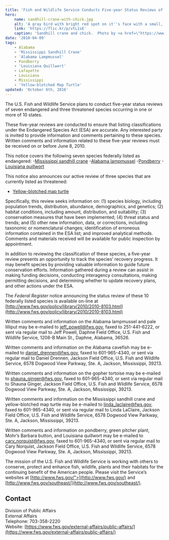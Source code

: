 ```yaml
---
title: 'Fish and Wildlife Service Conducts Five-year Status Reviews of 10 Southeastern Species'
hero:
    name: sandhill-crane-with-chick.jpg
    alt: 'A gray bird with bright red spot on it''s face with a small, furry, beige chick.'
    link: 'https://flic.kr/p/vtL1sE'
    caption: 'Sandhill crane and chick.  Photo by <a href=\"https://www.flickr.com/photos/thebackroadphotogragher/\" target=\"_blank\">The Back Road Photographer</a>, <a href=\"https://creativecommons.org/licenses/by-nc/2.0/\" target=\"_blank\">CC BY-NC 2.0.</a>'''
date: '2010-04-09'
tags:
    - Alabama
    - 'Mississippi Sandhill Crane'
    - 'Alabama Lampmussel'
    - Pondberry
    - 'Louisiana Quillwort'
    - Lafayette
    - Louisiana
    - Mississippi
    - 'Yellow-blotched Map Turtle'
updated: 'October 6th, 2016'
---
```


The U.S. Fish and Wildlife Service plans to conduct five-year status reviews of seven endangered and three threatened species occurring in one or more of 10 states.

These five-year reviews are conducted to ensure that listing classifications under the Endangered Species Act (ESA) are accurate. Any interested party is invited to provide information and comments pertaining to these species. Written comments and information related to these five-year reviews must be received on or before June 8, 2010.

This notice covers the following seven species federally listed as endangered:
 -[Mississippi sandhill crane](http://ecos.fws.gov/speciesProfile/profile/speciesProfile.action?spcode=B04I)
 -[Alabama lampmussel](http://ecos.fws.gov/speciesProfile/profile/speciesProfile.action?spcode=F00A)
 -[Pondberry](http://ecos.fws.gov/speciesProfile/profile/speciesProfile.action?spcode=Q2CO)
 -[Louisiana quillwort](http://ecos.fws.gov/speciesProfile/profile/speciesProfile.action?spcode=S00T)

This notice also announces our active review of three species that are currently listed as threatened:
 - [Yellow-blotched map turtle](http://ecos.fws.gov/speciesProfile/profile/speciesProfile.action?spcode=C025)

Specifically, this review seeks information on: (1) species biology, including population trends, distribution, abundance, demographics, and genetics; (2) habitat conditions, including amount, distribution, and suitability; (3) conservation measures that have been implemented; (4) threat status and trends; and (5) other new information, data, or corrections, including taxonomic or nomenclatural changes; identification of erroneous information contained in the ESA list; and improved analytical methods. Comments and materials received will be available for public inspection by appointment.

In addition to reviewing the classification of these species, a five-year review presents an opportunity to track the species’ recovery progress. It may benefit species by providing valuable information to guide future conservation efforts. Information gathered during a review can assist in making funding decisions, conducting interagency consultations, making permitting decisions, and determining whether to update recovery plans, and other actions under the ESA.

The _Federal Register_ notice announcing the status review of these 10 federally listed species is available on-line at [http://www.fws.gov/policy/library/2010/2010-8103.html](http://www.fws.gov/policy/library/2010/2010-8103.html)

Written comments and information on the Alabama lampmussel and pale lilliput may be e-mailed to [jeff_powell@fws.gov](mailto:jeff_powell@fws.gov), faxed to 251-441-6222, or sent via regular mail to Jeff Powell, Daphne Field Office, U.S. Fish and Wildlife Service, 1208-B Main St., Daphne, Alabama, 36526.

Written comments and information on the Alabama cavefish may be e-mailed to [daniel_drennen@fws.gov](mailto:daniel_drennen@fws.gov), faxed to 601-965-4340, or sent via regular mail to Daniel Drennen, Jackson Field Office, U.S. Fish and Wildlife Service, 6578 Dogwood View Parkway, Ste. A, Jackson, Mississippi, 39213.

Written comments and information on the gopher tortoise may be e-mailed to [shauna_ginger@fws.gov](mailto:shauna_ginger@fws.gov), faxed to 601-965-4340, or sent via regular mail to Shauna Ginger, Jackson Field Office, U.S. Fish and Wildlife Service, 6578 Dogwood View Parkway, Ste. A, Jackson, Mississippi, 39213.

Written comments and information on the Mississippi sandhill crane and yellow-blotched map turtle may be e-mailed to [linda_laclaire@fws.gov](mailto:linda_laclaire@fws.gov), faxed to 601-965-4340, or sent via regular mail to Linda LaClaire, Jackson Field Office, U.S. Fish and Wildlife Service, 6578 Dogwood View Parkway, Ste. A, Jackson, Mississippi, 39213.

Written comments and information on pondberry, green pitcher plant, Mohr’s Barbara button, and Louisiana quillwort may be e-mailed to [cary_norquist@fws.gov](mailto:cary_norquist@fws.gov), faxed to 601-965-4340, or sent via regular mail to Cary Norquist, Jackson Field Office, U.S. Fish and Wildlife Service, 6578 Dogwood View Parkway, Ste. A, Jackson, Mississippi, 39213.

The mission of the U.S. Fish and Wildlife Service is working with others to conserve, protect and enhance fish, wildlife, plants and their habitats for the continuing benefit of the American people. Please visit the Service’s websites at [http://www.fws.gov/">](http://www.fws.gov/) and [http://www.fws.gov/southeast/](http://www.fws.gov/southeast/).

## Contact

Division of Public Affairs  
External Affairs  
Telephone: 703-358-2220  
Website: [https://www.fws.gov/external-affairs/public-affairs/](https://www.fws.gov/external-affairs/public-affairs/)
